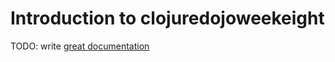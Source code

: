 # Introduction to clojuredojoweekeight

TODO: write [great documentation](http://jacobian.org/writing/great-documentation/what-to-write/)
